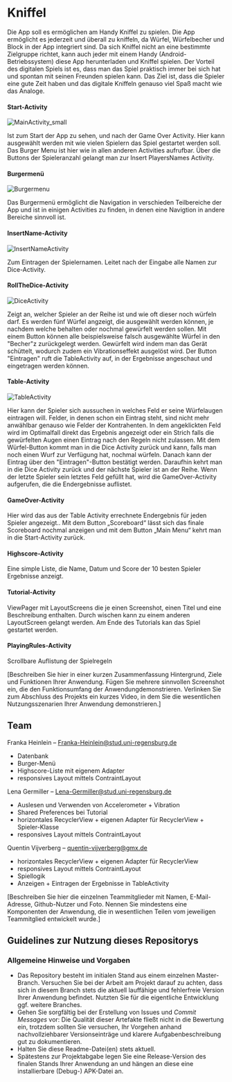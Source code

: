 # Kniffel

Die App soll es ermöglichen am Handy Kniffel zu spielen. Die App ermöglicht es jederzeit und
überall zu kniffeln, da Würfel, Würfelbecher und Block in der App integriert sind. Da sich
Kniffel nicht an eine bestimmte Zielgruppe richtet, kann auch jeder mit einem Handy
(Android-Betriebssystem) diese App herunterladen und Kniffel spielen. Der Vorteil des
digitalen Spiels ist es, dass man das Spiel praktisch immer bei sich hat und spontan mit
seinen Freunden spielen kann. Das Ziel ist, dass die Spieler eine gute Zeit haben und das
digitale Kniffeln genauso viel Spaß macht wie das Analoge.

#### Start-Activity
![MainActivity_small](https://user-images.githubusercontent.com/69957145/95483812-faf0f200-098f-11eb-828b-bd62e905e075.png)

Ist zum Start der App zu sehen, und nach der Game Over Activity. Hier kann ausgewählt werden mit wie vielen Spielern das Spiel gestartet werden soll. Das Burger Menu ist hier wie in allen anderen Activities aufrufbar. Über die Buttons der Spieleranzahl gelangt man zur Insert PlayersNames Activity.

#### Burgermenü
![Burgermenu](https://user-images.githubusercontent.com/69957145/95485795-810e3800-0992-11eb-97aa-449fda511a17.png)

Das Burgermenü ermöglicht die Navigation in verschieden Teilbereiche der App und ist in einigen Activities zu finden, in denen eine Navigtion in andere Bereiche sinnvoll ist.  

#### InsertName-Activity
![InsertNameActivity](https://user-images.githubusercontent.com/69957145/95484410-bade3f00-0990-11eb-9f07-9690502cbb08.png)

Zum Eintragen der Spielernamen. Leitet nach der Eingabe alle Namen zur Dice-Activity.

#### RollTheDice-Activity
![DiceActivity](https://user-images.githubusercontent.com/69957145/95484650-04c72500-0991-11eb-907a-c3986784e23b.png)

Zeigt an, welcher Spieler an der Reihe ist und wie oft dieser noch würfeln darf. Es werden fünf Würfel angzeigt, die ausgewählt werden können, je nachdem welche behalten oder nochmal gewürfelt werden sollen. Mit einem Button können alle beispielsweise falsch ausgewählte Würfel in den "Becher"z  zurückgelegt werden. Gewürfelt wird indem man das Gerät schüttelt, wodurch zudem ein Vibrationseffekt ausgelöst wird. Der Button "Eintragen" ruft die TableActivity auf, in der Ergebnisse angeschaut und eingetragen werden können.

#### Table-Activity
![TableActivity](https://user-images.githubusercontent.com/69957145/95485984-badf3e80-0992-11eb-8180-ebf8bc80a6ef.png)

Hier kann der Spieler sich aussuchen in welches Feld er seine Würfelaugen eintragen will. Felder, in denen schon ein Eintrag steht, sind nicht mehr anwählbar genauso wie Felder der Kontrahenten. In dem angeklickten Feld wird im Optimalfall direkt das Ergebnis angezeigt oder ein Strich falls die gewürfelten Augen einen Eintrag nach den Regeln nicht zulassen. Mit dem Würfel-Button kommt man in die Dice Activity zurück und kann, falls man noch einen Wurf zur Verfügung hat, nochmal würfeln. Danach kann der Eintrag über den "Eintragen"-Button bestätigt werden. Daraufhin kehrt man in die Dice Activity zurück und der nächste Spieler ist an der Reihe. Wenn der letzte Spieler sein letztes Feld gefüllt hat, wird die GameOver-Activity aufgerufen, die die Endergebnisse auflistet.

#### GameOver-Activity
Hier wird das aus der Table Activity errechnete Endergebnis für jeden Spieler angezeigt.. Mit dem Button „Scoreboard“ lässt sich das finale Scoreboard nochmal anzeigen und mit dem Button „Main Menu“ kehrt man in die Start-Activity zurück. 

#### Highscore-Activity
Eine simple Liste, die Name, Datum und Score der 10 besten Spieler Ergebnisse anzeigt.

#### Tutorial-Activity
ViewPager mit LayoutScreens die je einen Screenshot, einen Titel und eine Beschreibung enthalten. Durch wischen kann zu einem anderen LayoutScreen gelangt werden. Am Ende des Tutorials kan das Spiel gestartet werden. 

#### PlayingRules-Activity
Scrollbare Auflistung der Spielregeln

[Beschreiben Sie hier in einer kurzen Zusammenfassung Hintergrund, Ziele und Funktionen Ihrer Anwendung. Fügen Sie mehrere sinnvollen Screenshot ein, die den Funktionsumfang der Anwendungdemonstrieren. Verlinken Sie zum Abschluss des Projekts ein kurzes Video, in dem Sie die wesentlichen Nutzungsszenarien Ihrer Anwendung demonstrieren.]

## Team

Franka Heinlein – Franka-Heinlein@stud.uni-regensburg.de
- Datenbank 
- Burger-Menü
- Highscore-Liste mit eigenem Adapter
- responsives Layout mittels ContraintLayout

Lena Germiller – Lena-Germiller@stud.uni-regensburg.de
- Auslesen und Verwenden von Accelerometer + Vibration
- Shared Preferences bei Tutorial
- horizontales RecyclerView + eigenen Adapter für RecyclerView + Spieler-Klasse
- responsives Layout mittels ContraintLayout

Quentin Vijverberg – quentin-vijverberg@gmx.de
- horizontales RecyclerView + eigenen Adapter für RecyclerView 
- responsives Layout mittels ContraintLayout
- Spiellogik 
- Anzeigen + Eintragen der Ergebnisse in TableActivity

[Beschreiben Sie hier die einzelnen Teammitglieder mit Namen, E-Mail-Adresse, Github-Nutzer und Foto. Nennen Sie mindestens eine Komponenten der Anwendung, die in wesentlichen Teilen vom jeweiligen Teammitglied entwickelt wurde.]

## Guidelines zur Nutzung dieses Repositorys

### Allgemeine Hinweise und Vorgaben

* Das Repository besteht im initialen Stand aus einem einzelnen Master-Branch. Versuchen Sie bei der Arbeit am Projekt darauf zu achten, dass sich in diesem Branch stets die aktuell lauffähige und fehlerfreie Version Ihrer Anwendung befindet. Nutzten Sie für die eigentliche Entwicklung ggf. weitere Branches.
* Gehen Sie sorgfältig bei der Erstellung von Issues und *Commit Messages* vor: Die Qualität dieser Artefakte fließt nicht in die Bewertung ein, trotzdem sollten Sie versuchen, Ihr Vorgehen anhand nachvollziehbarer Versionseinträge und klarere Aufgabenbeschreibung gut zu dokumentieren.
* Halten Sie diese Readme-Datei(en) stets aktuell.
* Spätestens zur Projektabgabe legen Sie eine Release-Version des finalen Stands Ihrer Anwendung an und hängen an diese eine installierbare (Debug-) APK-Datei an.
